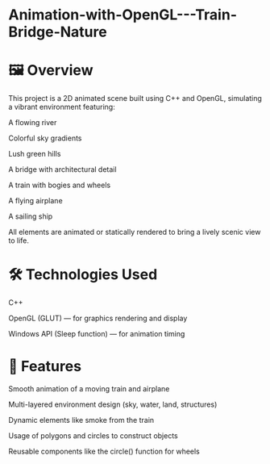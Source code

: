 # Animation-with-OpenGL---Train-Bridge-Nature
# 🖼️ Overview
This project is a 2D animated scene built using C++ and OpenGL, simulating a vibrant environment featuring:

A flowing river

Colorful sky gradients

Lush green hills

A bridge with architectural detail

A train with bogies and wheels

A flying airplane

A sailing ship

All elements are animated or statically rendered to bring a lively scenic view to life.

# 🛠️ Technologies Used
C++

OpenGL (GLUT) — for graphics rendering and display

Windows API (Sleep function) — for animation timing

# 🧱 Features
Smooth animation of a moving train and airplane

Multi-layered environment design (sky, water, land, structures)

Dynamic elements like smoke from the train

Usage of polygons and circles to construct objects

Reusable components like the circle() function for wheels
